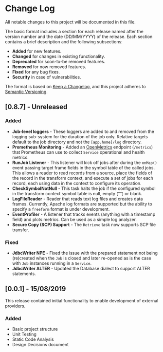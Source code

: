 # Change Log
All notable changes to this project will be documented in this file.

The basic format includes a section for each release named after the version number and the date (DD/MM/YYYY) of the release. Each section contains a brief description  and the following subsections:
* **Added** for new features. 
* **Changed** for changes in existing functionality. 
* **Deprecated** for soon-to-be removed features. 
* **Removed** for now removed features. 
* **Fixed** for any bug fixes. 
* **Security** in case of vulnerabilities. 

The format is based on [Keep a Changelog](https://keepachangelog.com/en/1.0.0/),
and this project adheres to [Semantic Versioning](https://semver.org/spec/v2.0.0.html).

## [0.8.7] - Unreleased
### Added
* **Job-level loggers** - These loggers are added to and removed from the logging sub-system for the duration of the job only. Relative targets default to the job directory and not the `[app.home]/log` directory.
* **Prometheus Monitoring** - Added an [OpenMetrics](https://openmetrics.io/) endpoint (`/metrics`) that Prometheus can use to collect `Service` operational and health metrics.
* **RunJob Listener** - This listener will kick off jobs after during the `onMap()` event passing target frame fields in the symbol table of the called jobs. This allows a reader to read records from a source, place the fields of the record in the transform context, and execute a set of jobs for each record, each using data in the context to configure its operation.
* **CheckSymbolNotNull** - This task halts the job if the configured symbol in the transform context symbol table is null, empty ("") or blank.
* **LogFileReader** - Reader that reads text log files and creates data frames. Currently, Apache log formats are supported but the ability to specify a `freeform` format is under development.
* **EventProfiler** - A listener that tracks events (anything with a timestamp field) and plots metrics. Can be used as a simple log analyzer.
* **Secure Copy (SCP) Support** - The `Retrieve` task now supports SCP file transfer.

### Fixed
* **JdbcWriter NPE** - Fixed the issue with the prepared statement not being (re)created when the `Job` is closed and later re-opened as is the case with `Job` instances running in a `Service`.
* **JdbcWriter ALTER** - Updated the Database dialect to support ALTER statements.

## [0.0.1] - 15/08/2019
This release contained initial functionality to enable development of external providers.

### Added
- Basic project structure
- Unit Testing
- Static Code Analysis
- Design Decisions document